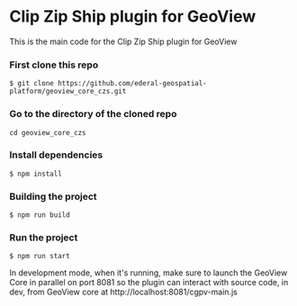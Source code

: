 # Clip Zip Ship plugin for GeoView
This is the main code for the Clip Zip Ship plugin for GeoView

### First clone this repo

```
$ git clone https://github.com/ederal-geospatial-platform/geoview_core_czs.git
```

### Go to the directory of the cloned repo

```
cd geoview_core_czs
```

### Install dependencies

```
$ npm install
```

### Building the project

```
$ npm run build
```

### Run the project

```
$ npm run start
```

In development mode, when it's running, make sure to launch the GeoView Core in parallel on port 8081 so the plugin can interact with source code, in dev, from GeoView core at http://localhost:8081/cgpv-main.js
